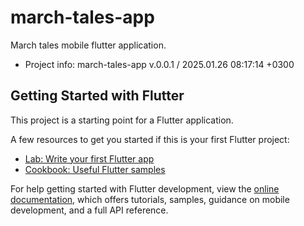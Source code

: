 # march-tales-app

March tales mobile flutter application.

- Project info: march-tales-app v.0.0.1 / 2025.01.26 08:17:14 +0300

## Getting Started with Flutter

This project is a starting point for a Flutter application.

A few resources to get you started if this is your first Flutter project:

- [Lab: Write your first Flutter app](https://docs.flutter.dev/get-started/codelab)
- [Cookbook: Useful Flutter samples](https://docs.flutter.dev/cookbook)

For help getting started with Flutter development, view the
[online documentation](https://docs.flutter.dev/), which offers tutorials,
samples, guidance on mobile development, and a full API reference.
